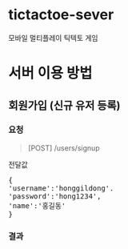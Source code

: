 # tictactoe-sever

모바일 멀티플레이 틱텍토 게임 

# 서버 이용 방법

## 회원가입 (신규 유저 등록)
### 요청
>[POST] /users/signup

전달값 
<pre>
{
'username':'honggildong'.
'password':'hong1234',
'name':'홍길동'
}
</pre>

### 결과
